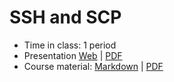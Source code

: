 # SSH and SCP

- Time in class: 1 period
- Presentation
  [Web](https://heig-vd-dai-course.github.io/heig-vd-dai-course/12-ssh-and-scp/)
  |
  [PDF](https://heig-vd-dai-course.github.io/heig-vd-dai-course/12-ssh-and-scp/12-ssh-and-scp-presentation.pdf)<!-- | [Video (in French)]() -->
- Course material: [Markdown](./COURSE_MATERIAL.md) |
  [PDF](https://heig-vd-dai-course.github.io/heig-vd-dai-course/12-ssh-and-scp/12-ssh-and-scp-course-material.pdf)

